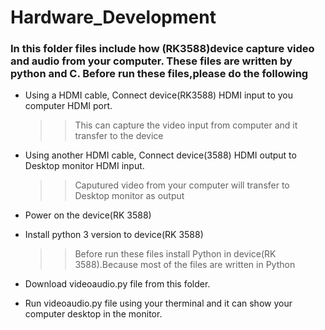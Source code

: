 # Hardware_Development


<h3>In this folder files include how (RK3588)device capture video and audio from your computer. These files are written by python and C. Before run these files,please do the following </h3>

  * Using a HDMI cable, Connect device(RK3588) HDMI input to you computer HDMI port.
     >>This can capture the video input from computer and it transfer to the device
      
  * Using another HDMI cable, Connect device(3588) HDMI output to Desktop monitor HDMI input.
     >>Caputured video from your computer will transfer to Desktop monitor as output
      
  * Power on the device(RK 3588)
  
  * Install python 3 version to device(RK 3588)
       >>Before run these files install Python in device(RK 3588).Because most of the files are written in Python
        
  * Download videoaudio.py file from this folder.

  * Run videoaudio.py file using your therminal and it can show your computer desktop in the monitor.
